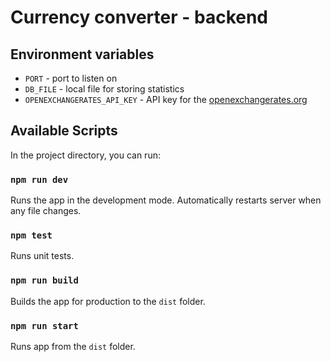 # Currency converter - backend

## Environment variables

- `PORT` - port to listen on
- `DB_FILE` - local file for storing statistics
- `OPENEXCHANGERATES_API_KEY` - API key for the [openexchangerates.org](https://openexchangerates.org/)

## Available Scripts

In the project directory, you can run:

### `npm run dev`

Runs the app in the development mode. Automatically restarts server when any file changes.

### `npm test`

Runs unit tests.

### `npm run build`

Builds the app for production to the `dist` folder.

### `npm run start`

Runs app from the `dist` folder.
